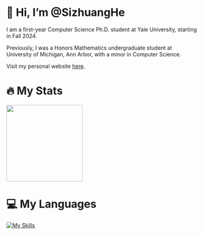 # 👋 Hi, I’m @SizhuangHe

I am a first-year Computer Science Ph.D. student at Yale University, starting in Fall 2024.

Previously, I was a Honors Mathematics undergraduate student at University of Michigan, Ann Arbor, with a minor in Computer Science.

Visit my personal website [here](https://sizhuang.org/).


<!---
SizhuangHe/SizhuangHe is a ✨ special ✨ repository because its `README.md` (this file) appears on your GitHub profile.
You can click the Preview link to take a look at your changes.
--->


# 🔥 My Stats
<a href="https://github.com/anuraghazra/github-readme-stats">
  <img height=200 align="center" src="https://github-readme-stats.vercel.app/api?username=SizhuangHe" />
</a>

# 💻 My Languages
[![My Skills](https://skillicons.dev/icons?i=py,pytorch,cpp,js,html,css&theme=light)](https://skillicons.dev)
